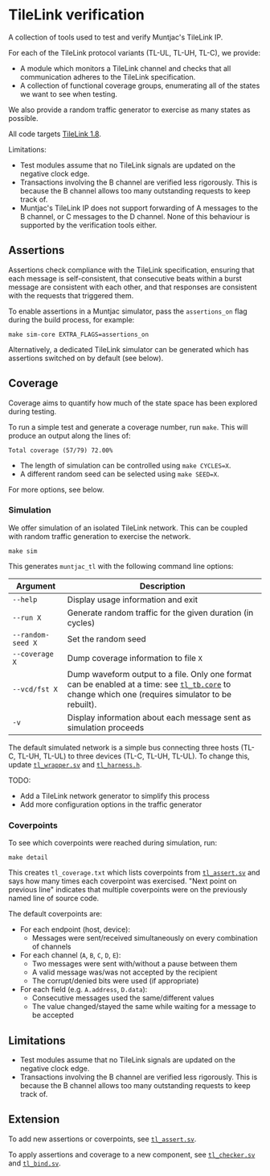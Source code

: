 # TileLink verification
A collection of tools used to test and verify Muntjac's TileLink IP.

For each of the TileLink protocol variants (TL-UL, TL-UH, TL-C), we provide:
 * A module which monitors a TileLink channel and checks that all communication adheres to the TileLink specification.
 * A collection of functional coverage groups, enumerating all of the states we want to see when testing.

We also provide a random traffic generator to exercise as many states as possible.

All code targets [TileLink 1.8](https://sifive.cdn.prismic.io/sifive/7bef6f5c-ed3a-4712-866a-1a2e0c6b7b13_tilelink_spec_1.8.1.pdf).

Limitations:
* Test modules assume that no TileLink signals are updated on the negative clock edge.
* Transactions involving the B channel are verified less rigorously. This is because the B channel allows too many outstanding requests to keep track of.
* Muntjac's TileLink IP does not support forwarding of A messages to the B channel, or C messages to the D channel. None of this behaviour is supported by the verification tools either.

## Assertions

Assertions check compliance with the TileLink specification, ensuring that each message is self-consistent, that consecutive beats within a burst message are consistent with each other, and that responses are consistent with the requests that triggered them.

To enable assertions in a Muntjac simulator, pass the `assertions_on` flag during the build process, for example:

```
make sim-core EXTRA_FLAGS=assertions_on
```
 
Alternatively, a dedicated TileLink simulator can be generated which has assertions switched on by default (see below).

## Coverage

Coverage aims to quantify how much of the state space has been explored during testing.

To run a simple test and generate a coverage number, run `make`. This will produce an output along the lines of:

```
Total coverage (57/79) 72.00%
```

 * The length of simulation can be controlled using `make CYCLES=X`.
 * A different random seed can be selected using `make SEED=X`.

For more options, see below.

### Simulation
We offer simulation of an isolated TileLink network. This can be coupled with random traffic generation to exercise the network.

```
make sim
```

This generates `muntjac_tl` with the following command line options:

| Argument | Description |
| --- | --- |
| `--help` | Display usage information and exit |
| `--run X` | Generate random traffic for the given duration (in cycles) |
| `--random-seed X `| Set the random seed |
| `--coverage X` | Dump coverage information to file `X` |
| `--vcd/fst X` | Dump waveform output to a file. Only one format can be enabled at a time: see [`tl_tb.core`](./tl_tb.core) to change which one (requires simulator to be rebuilt). |
| `-v` | Display information about each message sent as simulation proceeds |

The default simulated network is a simple bus connecting three hosts (TL-C, TL-UH, TL-UL) to three devices (TL-C, TL-UH, TL-UL). To change this, update [`tl_wrapper.sv`](rtl/tl_wrapper.sv) and [`tl_harness.h`](src/tl_harness.h).

TODO: 
 * Add a TileLink network generator to simplify this process
 * Add more configuration options in the traffic generator

### Coverpoints

To see which coverpoints were reached during simulation, run:

```
make detail
```

This creates `tl_coverage.txt` which lists coverpoints from [`tl_assert.sv`](rtl/tl_assert.sv) and says how many times each coverpoint was exercised. "Next point on previous line" indicates that multiple coverpoints were on the previously named line of source code.

The default coverpoints are:

 * For each endpoint (host, device):
   * Messages were sent/received simultaneously on every combination of channels
 * For each channel (`A`, `B`, `C`, `D`, `E`):
   * Two messages were sent with/without a pause between them
   * A valid message was/was not accepted by the recipient
   * The corrupt/denied bits were used (if appropriate)
 * For each field (e.g. `A.address`, `D.data`):
   * Consecutive messages used the same/different values
   * The value changed/stayed the same while waiting for a message to be accepted

## Limitations
 * Test modules assume that no TileLink signals are updated on the negative clock edge.
 * Transactions involving the B channel are verified less rigorously. This is because the B channel allows too many outstanding requests to keep track of.

## Extension
To add new assertions or coverpoints, see [`tl_assert.sv`](rtl/tl_assert.sv).

To apply assertions and coverage to a new component, see [`tl_checker.sv`](rtl/tl_checker.sv) and [`tl_bind.sv`](rtl/tl_bind.sv).
